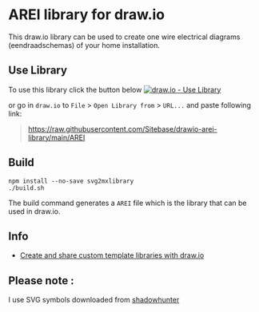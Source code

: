 # AREI library for draw.io
This draw.io library can be used to create one wire electrical diagrams (eendraadschemas) of your home installation.

## Use Library
To use this library click the button below
[![draw.io - Use Library](https://img.shields.io/static/v1?label=draw.io&message=Use+Library&color=c36f08)](https://app.diagrams.net/?splash=0&clibs=Uhttps%3A%2F%2Fraw.githubusercontent.com%2FSitebase%2Fdrawio-arei-library%2Fmain%2FAREI)

or go in `draw.io` to `File` > `Open Library from` > `URL...` and paste following link:
>https://raw.githubusercontent.com/Sitebase/drawio-arei-library/main/AREI

## Build
```
npm install --no-save svg2mxlibrary
./build.sh
```
The build command generates a `AREI` file which is the library that can be used in draw.io.

## Info
* [Create and share custom template libraries with draw.io](https://www.drawio.com/blog/custom-template-libraries)

## Please note :
I use SVG symbols downloaded from [shadowhunter](https://www.shadowhunter.co.uk/en/)
